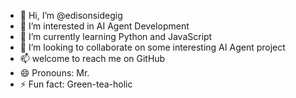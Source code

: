 - 👋 Hi, I’m @edisonsidegig
- 👀 I’m interested in AI Agent Development
- 🌱 I’m currently learning Python and JavaScript
- 💞️ I’m looking to collaborate on some interesting AI Agent project
- 📫 welcome to reach me on GitHub
- 😄 Pronouns: Mr.
- ⚡ Fun fact: Green-tea-holic

<!---
edisonsidegig/edisonsidegig is a ✨ special ✨ repository because its `README.md` (this file) appears on your GitHub profile.
You can click the Preview link to take a look at your changes.
--->
